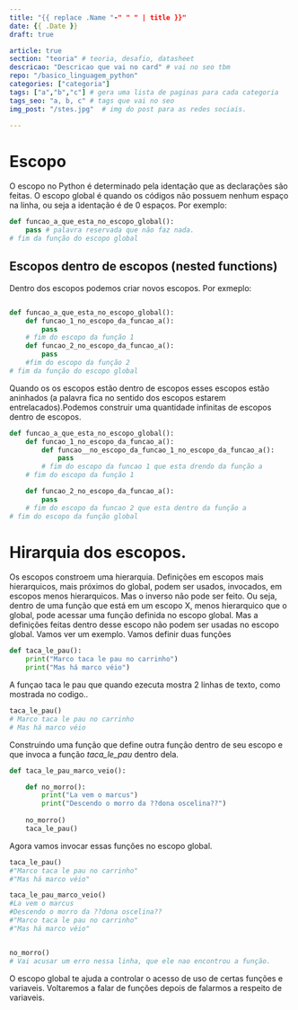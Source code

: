 ```yaml
---
title: "{{ replace .Name "-" " " | title }}"
date: {{ .Date }}
draft: true

article: true
section: "teoria" # teoria, desafio, datasheet
descricao: "Descricao que vai no card" # vai no seo tbm
repo: "/basico_linguagem_python"
categories: ["categoria"]
tags: ["a","b","c"] # gera uma lista de paginas para cada categoria
tags_seo: "a, b, c" # tags que vai no seo
img_post: "/stes.jpg"  # img do post para as redes sociais.

---
```


<!-- ### Novo post -->
# Escopo

O escopo no Python é determinado pela identação que as declarações são feitas. O escopo global é quando os códigos não possuem nenhum espaço na linha, ou seja a identação é de 0 espaços. Por exemplo:

```python
def funcao_a_que_esta_no_escopo_global():
    pass # palavra reservada que não faz nada.
# fim da função do escopo global
```

## Escopos dentro de escopos (nested functions)

Dentro dos escopos podemos criar novos escopos. Por exmeplo:
```python

def funcao_a_que_esta_no_escopo_global():
    def funcao_1_no_escopo_da_funcao_a():
        pass
    # fim do escopo da função 1
    def funcao_2_no_escopo_da_funcao_a():
        pass
    #fim do escopo da função 2
# fim da função do escopo global
```

Quando os os escopos estão dentro de escopos esses escopos estão aninhados (a palavra fica no sentido dos escopos estarem entrelacados).Podemos construir uma quantidade infinitas de escopos dentro de escopos.

```python
def funcao_a_que_esta_no_escopo_global():
    def funcao_1_no_escopo_da_funcao_a():
        def funcao__no_escopo_da_funcao_1_no_escopo_da_funcao_a():
            pass
        # fim do escopo da funcao 1 que esta drendo da função a
    # fim do escopo da função 1

    def funcao_2_no_escopo_da_funcao_a():
        pass
    # fim do escopo da funcao 2 que esta dentro da função a
# fim do escopo da função global
```


# Hirarquia dos escopos.

Os escopos constroem uma hierarquia. Definições em escopos mais hierarquicos, mais próximos do global, podem ser usados, invocados, em escopos menos hierarquicos. Mas o inverso não pode ser feito. Ou seja, dentro de uma função que está em um escopo X, menos hierarquico que o global, pode acessar uma função definida no escopo global. Mas a definições feitas dentro desse escopo não podem ser usadas no escopo global. Vamos ver um exemplo. Vamos definir duas funções

```python
def taca_le_pau():
    print("Marco taca le pau no carrinho")
    print("Mas há marco véio")
```

A funçao taca le pau que quando ezecuta mostra 2 linhas de texto, como mostrada no codigo..

```python
taca_le_pau()
# Marco taca le pau no carrinho
# Mas há marco véio
```


Construindo uma função que define outra função dentro de seu escopo e que invoca a função *taca_le_pau* dentro dela.


```python
def taca_le_pau_marco_veio():

    def no_morro():
        print("La vem o marcus")
        print("Descendo o morro da ??dona oscelina??")
    
    no_morro()
    taca_le_pau()
```


Agora vamos invocar essas funções no escopo global.

```python
taca_le_pau()
#"Marco taca le pau no carrinho"
#"Mas há marco véio"

taca_le_pau_marco_veio()
#La vem o marcus
#Descendo o morro da ??dona oscelina??
#"Marco taca le pau no carrinho"
#"Mas há marco véio"


no_morro()
# Vai acusar um erro nessa linha, que ele nao encontrou a função.

```


O escopo global te ajuda a controlar o acesso de uso de certas funções e variaveis. Voltaremos a falar de funções depois de falarmos a respeito de variaveis.

